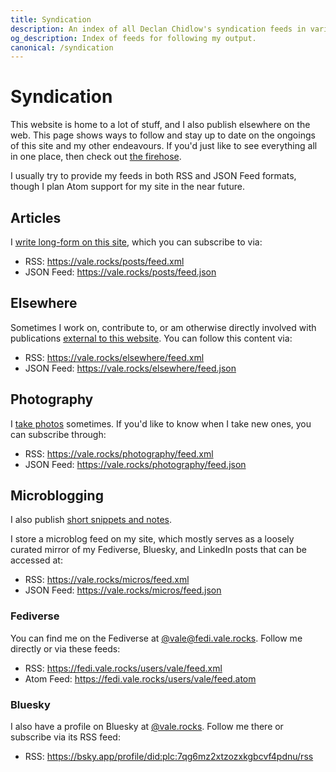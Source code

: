 ```yaml
---
title: Syndication
description: An index of all Declan Chidlow's syndication feeds in various formats, including RSS, JSON Feed, and Atom, that users can subscribe to for easy subscription and updates. Also includes social media profiles for those inclined.
og_description: Index of feeds for following my output.
canonical: /syndication
---
```


<h1 class="section" data-pagefind-filter="Content Type:Page">Syndication</h1>

<div class="readable">

This website is home to a lot of stuff, and I also publish elsewhere on the web. This page shows ways to follow and stay up to date on the ongoings of this site and my other endeavours. If you'd just like to see everything all in one place, then check out [the firehose](/firehose).

I usually try to provide my feeds in both RSS and JSON Feed formats, though I plan Atom support for my site in the near future.

## Articles

I [write long-form on this site](/posts), which you can subscribe to via:

- RSS: <https://vale.rocks/posts/feed.xml>
- JSON Feed: <https://vale.rocks/posts/feed.json>

## Elsewhere

Sometimes I work on, contribute to, or am otherwise directly involved with publications [external to this website](/elsewhere). You can follow this content via:

- RSS: <https://vale.rocks/elsewhere/feed.xml>
- JSON Feed: <https://vale.rocks/elsewhere/feed.json>

## Photography

I [take photos](/photography) sometimes. If you'd like to know when I take new ones, you can subscribe through:

- RSS: <https://vale.rocks/photography/feed.xml>
- JSON Feed: <https://vale.rocks/photography/feed.json>

## Microblogging

I also publish [short snippets and notes](/micros).

I store a microblog feed on my site, which mostly serves as a loosely curated mirror of my Fediverse, Bluesky, and LinkedIn posts that can be accessed at:

- RSS: <https://vale.rocks/micros/feed.xml>
- JSON Feed: <https://vale.rocks/micros/feed.json>

### Fediverse

You can find me on the Fediverse at [@vale@fedi.vale.rocks](https://fedi.vale.rocks/vale). Follow me directly or via these feeds:

- RSS: <https://fedi.vale.rocks/users/vale/feed.xml>
- Atom Feed: <https://fedi.vale.rocks/users/vale/feed.atom>

### Bluesky

I also have a profile on Bluesky at [@vale.rocks](https://bsky.app/profile/vale.rocks). Follow me there or subscribe via its RSS feed:

- RSS: <https://bsky.app/profile/did:plc:7qg6mz2xtzozxkgbcvf4pdnu/rss>

</div>
